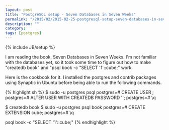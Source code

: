 ```yaml
---
layout: post
title: "PostgreSQL setup - Seven Databases in Seven Weeks"
permalink: "/2015/02/2015-02-25-postgresql-setup-seven-databases-in-seven-weeks.html"
description: ""
category: 
tags: [postgres]
---
```

{% include JB/setup %}

I am reading the book, Seven Databases in Seven Weeks. I'm not familiar with the databases yet, so it took some time to figure out how to make "createdb book" and "psql book -c "SELECT '1'::cube;" work.

Here is the cookbook for it. I installed the postgres and contrib packages using Synaptic in Ubuntu before being able to run the following commands.

{% highlight sh %}
$ sudo -u postgres psql
postgres=# CREATE USER <username>;
postgres=# ALTER USER <username> WITH CREATEDB PASSWORD '<password>';
postgres=# \q

$ createdb book
$ sudo -u postgres psql book
postgres=# CREATE EXTENSION cube;
postgres=# \q

psql book -c "SELECT '1'::cube;"
{% endhighlight %}
